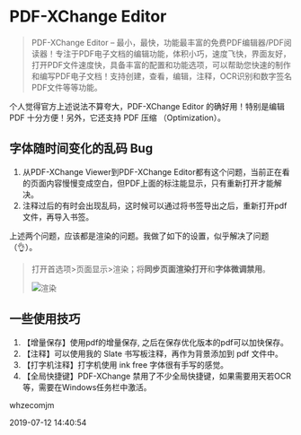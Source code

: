 # PDF-XChange Editor

> PDF-XChange Editor – 最小，最快，功能最丰富的免费PDF编辑器/PDF阅读器！专注于PDF电子文档的编辑功能，体积小巧，速度飞快，界面友好，打开PDF文件速度快，具备丰富的配置和功能选项，可以帮助您快速的制作和编写PDF电子文档！支持创建，查看，编辑，注释，OCR识别和数字签名PDF文件等等功能。

个人觉得官方上述说法不算夸大，PDF-XChange Editor 的确好用！特别是编辑 PDF 十分方便！另外，它还支持 PDF 压缩 （Optimization）。



## 字体随时间变化的乱码 Bug

1. 从PDF-XChange Viewer到PDF-XChange Editor都有这个问题，当前正在看的页面内容慢慢变成空白，但PDF上面的标注能显示，只有重新打开才能解决。
2. 注释过后的有时会出现乱码，这时候可以通过将书签导出之后，重新打开pdf文件，再导入书签。



上述两个问题，应该都是渲染的问题。我做了如下的设置，似乎解决了问题（👌）。

> 打开首选项>页面显示>渲染；将**同步页面渲染打开**和**字体微调禁用**。
>
> ![渲染](https://i.loli.net/2019/07/12/5d287013ec7fc18288.png)





## 一些使用技巧

1. 【增量保存】使用pdf的增量保存, 之后在保存优化版本的pdf可以加快保存。
2. 【注释】可以使用我的 Slate 书写板注释，再作为背景添加到 pdf 文件中。
3. 【打字机注释】打字机使用 ink free 字体很有手写的感觉。
4. 【全局快捷键】PDF-XChange 禁用了不少全局快捷键，如果需要用天若OCR等，需要在Windows任务栏中激活。





whzecomjm 

2019-07-12 14:40:54

